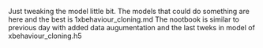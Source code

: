 Just tweaking the model little bit.
The models that could do something are here and the best is 1xbehaviour_cloning.md
The nootbook is similar to previous day with added data augumentation and the last tweks in model of xbehaviour_cloning.h5
